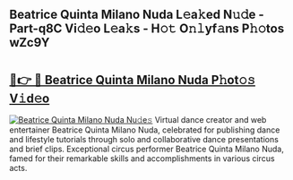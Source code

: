 ## Beatrice Quinta Milano Nuda L𝚎a𝚔ed N𝚞𝚍e - Part-q8C Vi𝚍𝚎o L𝚎a𝚔s - H𝚘𝚝 O𝚗𝚕yf𝚊ns P𝚑𝚘tos wZc9Y

# <h2><a href="http://kf2x3v.oniu.top/?m=Beatrice+Quinta+Milano+Nuda">🔗👉 🔴 Beatrice Quinta Milano Nuda P𝚑ot𝚘𝚜 V𝚒d𝚎o</a></h2>

[![Beatrice Quinta Milano Nuda Nu𝚍e𝚜](https://i.imgur.com/0qMVB7G.gif)](http://kf2x3v.oniu.top/?m=Beatrice+Quinta+Milano+Nuda)
Virtual dance creator and web entertainer Beatrice Quinta Milano Nuda, celebrated for publishing dance and lifestyle tutorials through solo and collaborative dance presentations and brief clips. Exceptional circus performer Beatrice Quinta Milano Nuda, famed for their remarkable skills and accomplishments in various circus acts.  
